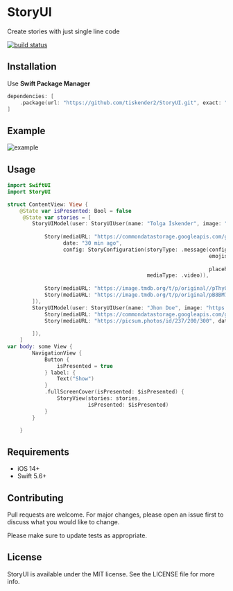 # StoryUI

Create stories with just single line code

<a href="https://circleci.com/gh/badges/shields/tree/master">
        <img src="https://img.shields.io/circleci/project/github/badges/shields/master" alt="build status"></a>
        
## Installation

Use **Swift Package Manager**

```swift
dependencies: [
    .package(url: "https://github.com/tiskender2/StoryUI.git", exact: "1.1.1")
]
```
## Example 
![example](https://user-images.githubusercontent.com/17899883/166338390-ac5988fc-b417-4c41-b35a-8b18eca61eac.gif)


## Usage

```swift
import SwiftUI
import StoryUI

struct ContentView: View {
    @State var isPresented: Bool = false
     @State var stories = [
        StoryUIModel(user: StoryUIUser(name: "Tolga İskender", image: "https://image.tmdb.org/t/p/original/pB8BM7pdSp6B6Ih7QZ4DrQ3PmJK.jpg"), stories: [
            
            Story(mediaURL: "https://commondatastorage.googleapis.com/gtv-videos-bucket/sample/ForBiggerEscapes.mp4",
                  date: "30 min ago",
                  config: StoryConfiguration(storyType: .message(config: StoryInteractionConfig(showLikeButton: true),
                                                                 emojis: [["😛","😛","😛"],
                                                                          ["😛","😛","😛"]],
                                                                 placeholder: "Send Message"),
                                             mediaType: .video)),
            
            Story(mediaURL: "https://image.tmdb.org/t/p/original//pThyQovXQrw2m0s9x82twj48Jq4.jpg", date: "1 hour ago", config: StoryConfiguration(mediaType: .image)),
            Story(mediaURL: "https://image.tmdb.org/t/p/original/pB8BM7pdSp6B6Ih7QZ4DrQ3PmJK.jpg", date: "12 hour ago", config: StoryConfiguration(mediaType: .image))
        ]),
        StoryUIModel(user: StoryUIUser(name: "Jhon Doe", image: "https://image.tmdb.org/t/p/original//pThyQovXQrw2m0s9x82twj48Jq4.jpg"), stories: [
            Story(mediaURL: "https://commondatastorage.googleapis.com/gtv-videos-bucket/sample/ForBiggerBlazes.mp4", date: "30 min ago", config: StoryConfiguration(mediaType: .video)),
            Story(mediaURL: "https://picsum.photos/id/237/200/300", date: "12 hour ago", config: StoryConfiguration(mediaType: .image)),
            
        ]),
    ]
var body: some View {
        NavigationView {
            Button {
                isPresented = true
            } label: {
                Text("Show")
            }
            .fullScreenCover(isPresented: $isPresented) {
                StoryView(stories: stories,
                          isPresented: $isPresented)
            }
        }

    }
```
## Requirements
- iOS 14+
- Swift 5.6+
## Contributing
Pull requests are welcome. For major changes, please open an issue first to discuss what you would like to change.

Please make sure to update tests as appropriate.

## License
StoryUI is available under the MIT license. See the LICENSE file for more info.
